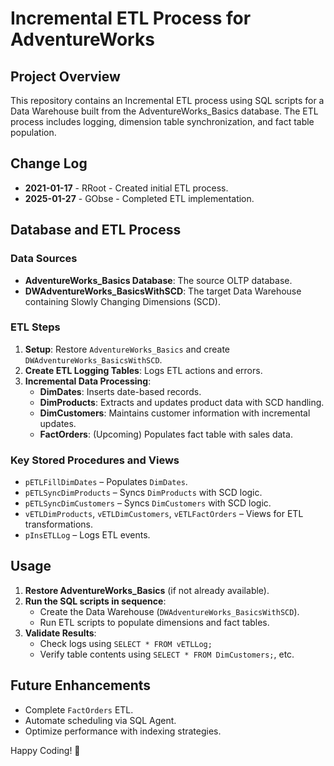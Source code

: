 # Incremental ETL Process for AdventureWorks

## Project Overview
This repository contains an Incremental ETL process using SQL scripts for a Data Warehouse built from the AdventureWorks_Basics database. The ETL process includes logging, dimension table synchronization, and fact table population.

## Change Log
- **2021-01-17** - RRoot - Created initial ETL process.
- **2025-01-27** - GObse - Completed ETL implementation.

## Database and ETL Process
### Data Sources
- **AdventureWorks_Basics Database**: The source OLTP database.
- **DWAdventureWorks_BasicsWithSCD**: The target Data Warehouse containing Slowly Changing Dimensions (SCD).

### ETL Steps
1. **Setup**: Restore `AdventureWorks_Basics` and create `DWAdventureWorks_BasicsWithSCD`.
2. **Create ETL Logging Tables**: Logs ETL actions and errors.
3. **Incremental Data Processing**:
   - **DimDates**: Inserts date-based records.
   - **DimProducts**: Extracts and updates product data with SCD handling.
   - **DimCustomers**: Maintains customer information with incremental updates.
   - **FactOrders**: (Upcoming) Populates fact table with sales data.

### Key Stored Procedures and Views
- `pETLFillDimDates` – Populates `DimDates`.
- `pETLSyncDimProducts` – Syncs `DimProducts` with SCD logic.
- `pETLSyncDimCustomers` – Syncs `DimCustomers` with SCD logic.
- `vETLDimProducts`, `vETLDimCustomers`, `vETLFactOrders` – Views for ETL transformations.
- `pInsETLLog` – Logs ETL events.

## Usage
1. **Restore AdventureWorks_Basics** (if not already available).
2. **Run the SQL scripts in sequence**:
   - Create the Data Warehouse (`DWAdventureWorks_BasicsWithSCD`).
   - Run ETL scripts to populate dimensions and fact tables.
3. **Validate Results**:
   - Check logs using `SELECT * FROM vETLLog;`
   - Verify table contents using `SELECT * FROM DimCustomers;`, etc.

## Future Enhancements
- Complete `FactOrders` ETL.
- Automate scheduling via SQL Agent.
- Optimize performance with indexing strategies.


Happy Coding! 🚀
